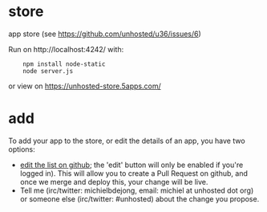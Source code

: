 store
=====

app store (see https://github.com/unhosted/u36/issues/6)

Run on http://localhost:4242/ with:
````
    npm install node-static
    node server.js
````

or view on https://unhosted-store.5apps.com/

add
===

To add your app to the store, or edit the details of an app, you have two options:

* [edit the list on github](https://github.com/unhosted/store/blob/master/apps.js); the 'edit' button will only be enabled if you're logged in). This will allow you to create a Pull Request on github, and once we merge and deploy this, your change will be live.
* Tell me (irc/twitter: michielbdejong, email: michiel at unhosted dot org) or someone else (irc/twitter: #unhosted) about the change you propose.
